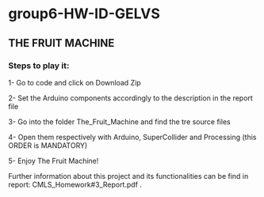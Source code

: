 # group6-HW-ID-GELVS
## THE FRUIT MACHINE  
### Steps to play it:  
1- Go to code and click on Download Zip 

2- Set the Arduino components accordingly to the description in the report file 

3- Go into the folder The_Fruit_Machine and find the tre source files 

4- Open them respectively with Arduino, SuperCollider and Processing (this ORDER is MANDATORY) 

5- Enjoy The Fruit Machine! 



Further information about this project and its functionalities can be find in report: CMLS_Homework#3_Report.pdf .
